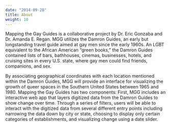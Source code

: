 ```yaml
---
date: "2014-09-28"
title: About
weight: 10
---
```

Mapping the Gay Guides is a collaborative project by Dr. Eric Gonzaba and Dr. Amanda E. Regan. MGG utilizes the Damron Guides, an early but longstanding travel guide aimed at gay men since the early 1960s. An LGBT equivalent to the African American “green books,” the Damron Guides contained lists of bars, bathhouses, cinemas, businesses, hotels, and cruising sites in every U.S. state, where gay men could find friends, companions, and sex.

By associating geographical coordinates with each location mentioned within the Damron Guides, MGG will provide an interface for visualizing the growth of queer spaces in the Southern United States between 1965 and 1980. Mapping the Gay Guides has two components: First, MGG includes an interactive web app that layers digitized data from the Damron Guides to show change over time. Through a series of filters, users will be able to interact with the digitized data from several different entry points including narrowing the data down by city or state, choosing to display only certain categories of establishments, and visualizing change using a date slider.
